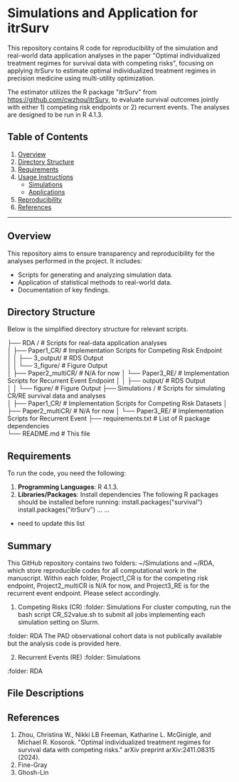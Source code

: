 # Simulations and Application for itrSurv

This repository contains R code for reproducibility of the simulation and real-world data application analyses in the paper "Optimal individualized treatment regimes for survival data with competing risks", focusing on applying itrSurv to estimate optimal individualized treatment regimes in precision medicine using multi-utility optimization.

The estimator utilizes the R package "itrSurv" from https://github.com/cwzhou/itrSurv, to evaluate survival outcomes jointly with either 1) competing risk endpoints or 2) recurrent events. The analyses are designed to be run in R 4.1.3.

## Table of Contents
1. [Overview](#overview)
2. [Directory Structure](#directory-structure)
3. [Requirements](#requirements)
4. [Usage Instructions](#usage-instructions)
   - [Simulations](#simulations)
   - [Applications](#applications)
5. [Reproducibility](#reproducibility)
6. [References](#references)
---

## Overview
This repository aims to ensure transparency and reproducibility for the analyses performed in the project. It includes:
- Scripts for generating and analyzing simulation data.
- Application of statistical methods to real-world data.
- Documentation of key findings.

## Directory Structure

Below is the simplified directory structure for relevant scripts.
 
├── RDA /                    # Scripts for real-data application analyses  
│   ├── Paper1_CR/           # Implementation Scripts for Competing Risk Endpoint  
│   │   ├── 3_output/        # RDS Output  
│   │   └── 3_figure/        # Figure Output  
│   ├── Paper2_multiCR/      # N/A for now 
│   └── Paper3_RE/           # Implementation Scripts for Recurrent Event Endpoint 
│   │   ├── output/          # RDS Output  
│   │   └── figure/          # Figure Output 
├── Simulations /            # Scripts for simulating CR/RE survival data and analyses  
│   ├── Paper1_CR/           # Implementation Scripts for Competing Risk Datasets
│   ├── Paper2_multiCR/      # N/A for now
│   └── Paper3_RE/           # Implementation Scripts for Recurrent Event
├── requirements.txt         # List of R package dependencies  
└── README.md                # This file  

## Requirements
To run the code, you need the following:
1. **Programming Languages**: R 4.1.3.
2. **Libraries/Packages**: Install dependencies
The following R packages should be installed before running:
install.packages("survival")
install.packages("itrSurv")
...
...
* need to update this list

## Summary

This GitHub repository contains two folders: ~/Simulations and ~/RDA, which store reproducible codes for all computational work in the manuscript. Within each folder, Project1_CR is for the competing risk endpoint, Project2_multiCR is N/A for now, and Project3_RE is for the recurrent event endpoint. Please select accordingly.

1. Competing Risks (CR)
:folder: Simulations
For cluster computing, run the bash script CR_S2value.sh to submit all jobs implementing each simulation setting on Slurm.

:folder: RDA
The PAD observational cohort data is not publically available but the analysis code is provided here.

2. Recurrent Events (RE)
:folder: Simulations

:folder: RDA

## File Descriptions

## References
1. Zhou, Christina W., Nikki LB Freeman, Katharine L. McGinigle, and Michael R. Kosorok. "Optimal individualized treatment regimes for survival data with competing risks." arXiv preprint arXiv:2411.08315 (2024).
2. Fine-Gray
3. Ghosh-Lin
